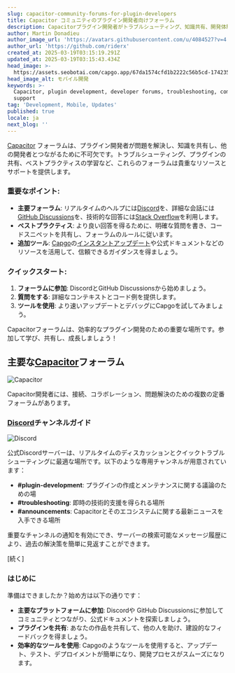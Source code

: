 ```yaml
---
slug: capacitor-community-forums-for-plugin-developers
title: Capacitor コミュニティのプラグイン開発者向けフォーラム
description: Capacitorプラグイン開発者がトラブルシューティング、知識共有、開発体験の向上を行うための必須フォーラムをご紹介します。
author: Martin Donadieu
author_image_url: 'https://avatars.githubusercontent.com/u/4084527?v=4'
author_url: 'https://github.com/riderx'
created_at: 2025-03-19T03:15:19.291Z
updated_at: 2025-03-19T03:15:43.434Z
head_image: >-
  https://assets.seobotai.com/capgo.app/67da1574cfd1b2222c56b5cd-1742354143434.jpg
head_image_alt: モバイル開発
keywords: >-
  Capacitor, plugin development, developer forums, troubleshooting, community
  support
tag: 'Development, Mobile, Updates'
published: true
locale: ja
next_blog: ''
---
```

[Capacitor](https://capacitorjs.com/) フォーラムは、プラグイン開発者が問題を解決し、知識を共有し、他の開発者とつながるために不可欠です。トラブルシューティング、プラグインの共有、ベストプラクティスの学習など、これらのフォーラムは貴重なリソースとサポートを提供します。

### 重要なポイント:

-   **主要フォーラム**: リアルタイムのヘルプには[Discord](https://ionic.io/blog/announcing-official-ionic-discord-server)を、詳細な会話には[GitHub Discussions](https://github.com/ionic-team/capacitor/discussions)を、技術的な回答には[Stack Overflow](https://stackoverflow.com/questions/tagged/capacitor)を利用します。
-   **ベストプラクティス**: より良い回答を得るために、明確な質問を書き、コードスニペットを共有し、フォーラムのルールに従います。
-   **追加ツール**: [Capgo](https://capgo.app/)の[インスタントアップデート](https://capgo.app/plugins/capacitor-updater/)や公式ドキュメントなどのリソースを活用して、信頼できるガイダンスを得ましょう。

### クイックスタート:

1.  **フォーラムに参加**: DiscordとGitHub Discussionsから始めましょう。
2.  **質問をする**: 詳細なコンテキストとコード例を提供します。
3.  **ツールを使用**: より速いアップデートとデバッグにCapgoを試してみましょう。

Capacitorフォーラムは、効率的なプラグイン開発のための重要な場所です。参加して学び、共有し、成長しましょう！

## 主要な[Capacitor](https://capacitorjs.com/)フォーラム

![Capacitor](https://mars-images.imgix.net/seobot/screenshots/capacitorjs.com-4c1a6a7e452082d30f5bff9840b00b7d-2025-03-19.jpg?auto=compress)

Capacitor開発者には、接続、コラボレーション、問題解決のための複数の定番フォーラムがあります。

### [Discord](https://ionic.io/blog/announcing-official-ionic-discord-server)チャンネルガイド

![Discord](https://mars-images.imgix.net/seobot/screenshots/ionic.io-731d02617347fde57eccb2bd555c6e2e-2025-03-19.jpg?auto=compress)

公式Discordサーバーは、リアルタイムのディスカッションとクイックトラブルシューティングに最適な場所です。以下のような専用チャンネルが用意されています：

-   **#plugin-development**: プラグインの作成とメンテナンスに関する議論のための場
-   **#troubleshooting**: 即時の技術的支援を得られる場所
-   **#announcements**: Capacitorとそのエコシステムに関する最新ニュースを入手できる場所

重要なチャンネルの通知を有効にでき、サーバーの検索可能なメッセージ履歴により、過去の解決策を簡単に見返すことができます。

[続く]

### はじめに

準備はできましたか？始め方は以下の通りです：

-   **主要なプラットフォームに参加**: Discordや GitHub Discussionsに参加してコミュニティとつながり、公式ドキュメントを探索しましょう。
-   **プラグインを共有**: あなたの作品を共有して、他の人を助け、建設的なフィードバックを得ましょう。
-   **効率的なツールを使用**: Capgoのようなツールを使用すると、アップデート、テスト、デプロイメントが簡単になり、開発プロセスがスムーズになります。
